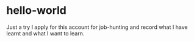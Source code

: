 # hello-world
Just a try
I apply for this account for job-hunting and record what I have learnt and what I want to learn.
